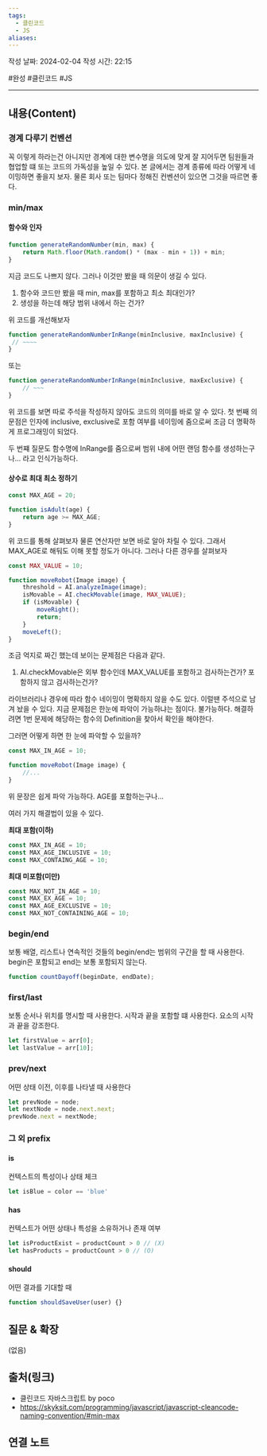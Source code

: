 ```yaml
---
tags:
  - 클린코드
  - JS
aliases:
---
```

작성 날짜: 2024-02-04
작성 시간: 22:15

#완성 #클린코드 #JS 

----
## 내용(Content)
### 경계 다루기 컨벤션
꼭 이렇게 하라는건 아니지만 경계에 대한 변수명을 의도에 맞게 잘 지어두면 팀원들과 협업할 떄 또는 코드의 가독성을 높일 수 있다. 본 글에서는 경계 종류에 따라 어떻게 네이밍하면 좋을지 보자. 물론 회사 또는 팀마다 정해진 컨벤션이 있으면 그것을 따르면 좋다.

### min/max
#### 함수와 인자
```js
function generateRandomNumber(min, max) {
    return Math.floor(Math.random() * (max - min + 1)) + min;
}
```

지금 코드도 나쁘지 않다. 그러나 이것만 봤을 때 의문이 생길 수 있다. 
1. 함수와 코드만 봤을 때 min, max를 포함하고 최소 최대인가?
2. 생성을 하는데 해당 범위 내에서 하는 건가?

위 코드를 개선해보자


```js
function generateRandomNumberInRange(minInclusive, maxInclusive) {
 // ~~~~
}
```

또는

```js
function generateRandomNumberInRange(minInclusive, maxExclusive) {
	// ~~~
}
```

위 코드를 보면 따로 주석을 작성하지 않아도 코드의 의미를 바로 알 수 있다.
첫 번째 의문점은 인자에 inclusive, exclusive로 포함 여부를 네이밍에 줌으로써 조금 더 명확하게 프로그래밍이 되었다.

두 번쨰 질문도 함수명에 InRange를 줌으로써 범위 내에 어떤 랜덤 함수를 생성하는구나... 라고 인식가능하다.

#### 상수로 최대 최소 정하기
```js
const MAX_AGE = 20;

function isAdult(age) {
	return age >= MAX_AGE;
}
```

위 코드를 통해 살펴보자 물론 연산자만 보면 바로 알아 차릴 수 있다. 그래서 MAX_AGE로 해둬도 이해 못할 정도가 아니다. 그러나 다른 경우를 살펴보자

```js
const MAX_VALUE = 10;

function moveRobot(Image image) {
	threshold = AI.analyzeImage(image);
	isMovable = AI.checkMovable(image, MAX_VALUE);
	if (isMovable) {
		moveRight();
		return;
	}
	moveLeft();
}

```

조금 억지로 짜긴 했는데 보이는 문제점은 다음과 같다.

1. AI.checkMovable은 외부 함수인데 MAX_VALUE를 포함하고 검사하는건가? 포함하지 않고 검사하는건가?

라이브러리나 경우에 따라 함수 네이밍이 명확하지 않을 수도 있다. 이럴땐 주석으로 남겨 놨을 수 있다. 지금 문제점은 한눈에 파악이 가능하냐는 점이다. 불가능하다. 해결하려면 1번 문제에 해당하는 함수의 Definition을 찾아서 확인을 해야한다.

그러면 어떻게 하면 한 눈에 파악할 수 있을까?

```js
const MAX_IN_AGE = 10; 

function moveRobot(Image image) {
	//...
}
```

위 문장은 쉽게 파악 가능하다. AGE를 포함하는구나...

여러 가지 해결법이 있을 수 있다.

**최대 포함(이하)**
```js
const MAX_IN_AGE = 10;
const MAX_AGE_INCLUSIVE = 10;
const MAX_CONTAING_AGE = 10;
```

**최대 미포함(미만)**
```js
const MAX_NOT_IN_AGE = 10;
const MAX_EX_AGE = 10;
const MAX_AGE_EXCLUSIVE = 10;
const MAX_NOT_CONTAINING_AGE = 10;

```

### begin/end
보통 배열, 리스트나 연속적인 것들의 begin/end는 범위의 구간을 할 때 사용한다.
begin은 포함되고 end는 보통 포함되지 않는다.

```js
function countDayoff(beginDate, endDate);
```


### first/last
보통 순서나 위치를 명시할 때 사용한다.
시작과 끝을 포함할 떄 사용한다. 요소의 시작과 끝을 강조한다.

```js
let firstValue = arr[0];
let lastValue = arr[10];
```

### prev/next
어떤 상태 이전, 이후를 나타낼 때 사용한다
```js
let prevNode = node;
let nextNode = node.next.next;
prevNode.next = nextNode;

```


### 그 외 prefix
#### is
컨텍스트의 특성이나 상태 체크

```js
let isBlue = color == 'blue'
```

#### has
컨텍스트가 어떤 상태나 특성을 소유하거나 존재 여부

```js
let isProductExist = productCount > 0 // (X)
let hasProducts = productCount > 0 // (O)
```

#### should
어떤 결과를 기대할 때

```js
function shouldSaveUser(user) {}
```
## 질문 & 확장

(없음)

## 출처(링크)
- 클린코드 자바스크립트 by poco
- https://skyksit.com/programming/javascript/javascript-cleancode-naming-convention/#min-max
## 연결 노트










